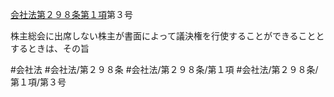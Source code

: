 [会社法第２９８条第１項](会社法＿＿＿＿第２９８条第１項)第３号

株主総会に出席しない株主が書面によって議決権を行使することができることとするときは、その旨


#会社法
#会社法/第２９８条
#会社法/第２９８条/第１項
#会社法/第２９８条/第１項/第３号
